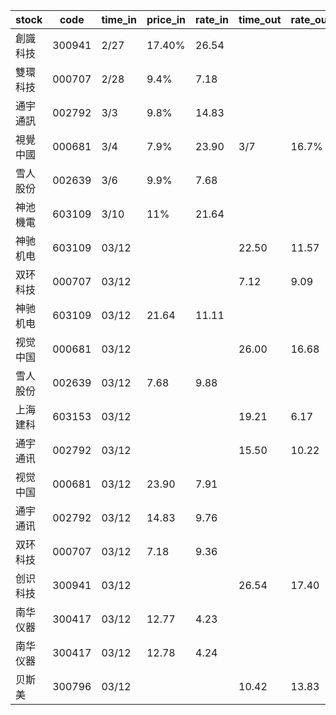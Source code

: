 |stock|code|time_in|price_in|rate_in|time_out|rate_out|price_out|
| --- | --- | --- | --- | --- | --- | --- | --- |
|創識科技|300941|2/27|17.40%|26.54||
|雙環科技|000707|2/28|9.4%|7.18||
|通宇通訊|002792|3/3|9.8%|14.83|||
|視覺中國|000681|3/4|7.9%|23.90|3/7|16.7%|26|
|雪人股份|002639|3/6|9.9%|7.68|||
|神池機電|603109|3/10|11%|21.64|||
|神驰机电|603109|03/12|||22.50|11.57|
|双环科技|000707|03/12|||7.12|9.09|
|神驰机电|603109|03/12|21.64|11.11|||
|视觉中国|000681|03/12|||26.00|16.68|
|雪人股份|002639|03/12|7.68|9.88|||
|上海建科|603153|03/12|||19.21|6.17|
|通宇通讯|002792|03/12|||15.50|10.22|
|视觉中国|000681|03/12|23.90|7.91|||
|通宇通讯|002792|03/12|14.83|9.76|||
|双环科技|000707|03/12|7.18|9.36|||
|创识科技|300941|03/12|||26.54|17.40|
|南华仪器|300417|03/12|12.77|4.23|||
|南华仪器|300417|03/12|12.78|4.24|||
|贝斯美|300796|03/12|||10.42|13.83|

